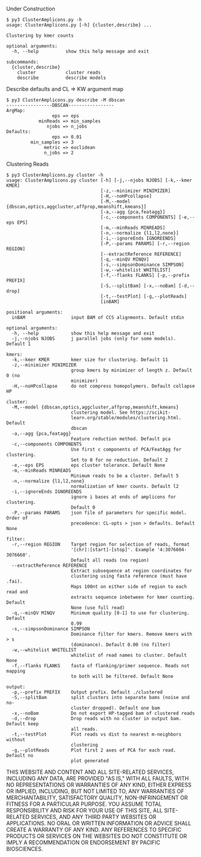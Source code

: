 Under Construction

    $ py3 ClusterAmplicons.py -h
    usage: ClusterAmplicons.py [-h] {cluster,describe} ...
    
    Clustering by kmer counts
    
    optional arguments:
      -h, --help          show this help message and exit
    
    subcommands:
      {cluster,describe}
        cluster           cluster reads
        describe          describe models

Describe defaults and CL => KW argument map

    $ py3 ClusterAmplicons.py describe -M dbscan
    -----------------DBSCAN-----------------
    ArgMap:
                     eps => eps
                minReads => min_samples
                   njobs => n_jobs
    Defaults:
                     eps => 0.01
             min_samples => 3
                  metric => euclidean
                  n_jobs => 2

Clustering Reads

    $ py3 ClusterAmplicons.py cluster -h
    usage: ClusterAmplicons.py cluster [-h] [-j,--njobs NJOBS] [-k,--kmer KMER]
                                       [-z,--minimizer MINIMIZER]
                                       [-H,--noHPcollapse]
                                       [-M,--model {dbscan,optics,aggcluster,affprop,meanshift,kmeans}]
                                       [-a,--agg {pca,featagg}]
                                       [-c,--components COMPONENTS] [-e,--eps EPS]
                                       [-m,--minReads MINREADS]
                                       [-n,--normalize {l1,l2,none}]
                                       [-i,--ignoreEnds IGNOREENDS]
                                       [-P,--params PARAMS] [-r,--region REGION]
                                       [--extractReference REFERENCE]
                                       [-q,--minQV MINQV]
                                       [-s,--simpsonDominance SIMPSON]
                                       [-w,--whitelist WHITELIST]
                                       [-f,--flanks FLANKS] [-p,--prefix PREFIX]
                                       [-S,--splitBam] [-x,--noBam] [-d,--drop]
                                       [-t,--testPlot] [-g,--plotReads]
                                       [inBAM]
    
    positional arguments:
      inBAM                 input BAM of CCS alignments. Default stdin
    
    optional arguments:
      -h, --help            show this help message and exit
      -j,--njobs NJOBS      j parallel jobs (only for some models). Default 1
    
    kmers:
      -k,--kmer KMER        kmer size for clustering. Default 11
      -z,--minimizer MINIMIZER
                            group kmers by minimizer of length z. Default 0 (no
                            minimizer)
      -H,--noHPcollapse     do not compress homopolymers. Default collapse HP
    
    cluster:
      -M,--model {dbscan,optics,aggcluster,affprop,meanshift,kmeans}
                            clustering model. See https://scikit-
                            learn.org/stable/modules/clustering.html. Default
                            dbscan
      -a,--agg {pca,featagg}
                            Feature reduction method. Default pca
      -c,--components COMPONENTS
                            Use first c components of PCA/FeatAgg for clustering.
                            Set to 0 for no reduction. Default 2
      -e,--eps EPS          eps cluster tolerance. Default None
      -m,--minReads MINREADS
                            Minimum reads to be a cluster. Default 5
      -n,--normalize {l1,l2,none}
                            normalization of kmer counts. Default l2
      -i,--ignoreEnds IGNOREENDS
                            ignore i bases at ends of amplicons for clustering.
                            Default 0
      -P,--params PARAMS    json file of parameters for specific model. Order of
                            precedence: CL-opts > json > defaults. Default None
    
    filter:
      -r,--region REGION    Target region for selection of reads, format
                            '[chr]:[start]-[stop]'. Example '4:3076604-3076660'.
                            Default all reads (no region)
      --extractReference REFERENCE
                            Extract subsequence at region coordinates for
                            clustering using fasta reference (must have .fai).
                            Maps 100nt on either side of region to each read and
                            extracts sequence inbetween for kmer counting. Default
                            None (use full read)
      -q,--minQV MINQV      Minimum quality [0-1] to use for clustering. Default
                            0.99
      -s,--simpsonDominance SIMPSON
                            Dominance filter for kmers. Remove kmers with > s
                            (dominance). Default 0.00 (no filter)
      -w,--whitelist WHITELIST
                            whitelist of read names to cluster. Default None
      -f,--flanks FLANKS    fasta of flanking/primer sequence. Reads not mapping
                            to both will be filtered. Default None
    
    output:
      -p,--prefix PREFIX    Output prefix. Default ./clustered
      -S,--splitBam         split clusters into separate bams (noise and no-
                            cluster dropped). Default one bam
      -x,--noBam            Do not export HP-tagged bam of clustered reads
      -d,--drop             Drop reads with no cluster in output bam. Default keep
                            all reads.
      -t,--testPlot         Plot reads vs dist to nearest m-neighbors without
                            clustering
      -g,--plotReads        Plot first 2 axes of PCA for each read. Default no
                            plot generated

 
THIS WEBSITE AND CONTENT AND ALL SITE-RELATED SERVICES, INCLUDING ANY DATA, ARE PROVIDED "AS IS," WITH ALL FAULTS, WITH NO REPRESENTATIONS OR WARRANTIES OF ANY KIND, EITHER EXPRESS OR IMPLIED, INCLUDING, BUT NOT LIMITED TO, ANY WARRANTIES OF MERCHANTABILITY, SATISFACTORY QUALITY, NON-INFRINGEMENT OR FITNESS FOR A PARTICULAR PURPOSE. YOU ASSUME TOTAL RESPONSIBILITY AND RISK FOR YOUR USE OF THIS SITE, ALL SITE-RELATED SERVICES, AND ANY THIRD PARTY WEBSITES OR APPLICATIONS. NO ORAL OR WRITTEN INFORMATION OR ADVICE SHALL CREATE A WARRANTY OF ANY KIND. ANY REFERENCES TO SPECIFIC PRODUCTS OR SERVICES ON THE WEBSITES DO NOT CONSTITUTE OR IMPLY A RECOMMENDATION OR ENDORSEMENT BY PACIFIC BIOSCIENCES.

